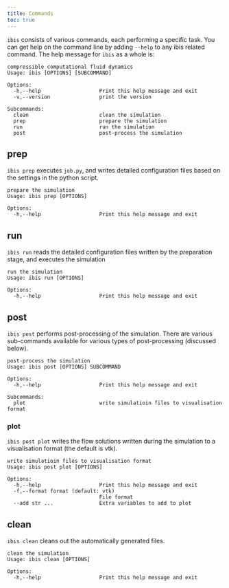 ```yaml
---
title: Commands
toc: true
---
```

`ibis` consists of various commands, each performing a specific task.
You can get help on the command line by adding `--help` to any ibis related command.
The help message for `ibis` as a whole is:
```
compressible computational fluid dynamics
Usage: ibis [OPTIONS] [SUBCOMMAND]

Options:
  -h,--help                   Print this help message and exit
  -v,--version                print the version

Subcommands:
  clean                       clean the simulation
  prep                        prepare the simulation
  run                         run the simulation
  post                        post-process the simulation
```

## prep
`ibis prep` executes `job.py`, and writes detailed configuration files based on the settings in the python script.

```
prepare the simulation
Usage: ibis prep [OPTIONS]

Options:
  -h,--help                   Print this help message and exit
```

## run
`ibis run` reads the detailed configuration files written by the preparation stage, and executes the simulation

```
run the simulation
Usage: ibis run [OPTIONS]

Options:
  -h,--help                   Print this help message and exit
```

## post
`ibis post` performs post-processing of the simulation.
There are various sub-commands available for various types of post-processing (discussed below).

```
post-process the simulation
Usage: ibis post [OPTIONS] SUBCOMMAND

Options:
  -h,--help                   Print this help message and exit

Subcommands:
  plot                        write simulatioin files to visualisation format
```

### plot
`ibis post plot` writes the flow solutions written during the simulation to a visualisation format (the default is vtk).

```
write simulatioin files to visualisation format
Usage: ibis post plot [OPTIONS]

Options:
  -h,--help                   Print this help message and exit
  -f,--format format (default: vtk)
                              File format
  --add str ...               Extra variables to add to plot
```

## clean
`ibis clean` cleans out the automatically generated files.
```
clean the simulation
Usage: ibis clean [OPTIONS]

Options:
  -h,--help                   Print this help message and exit
```
